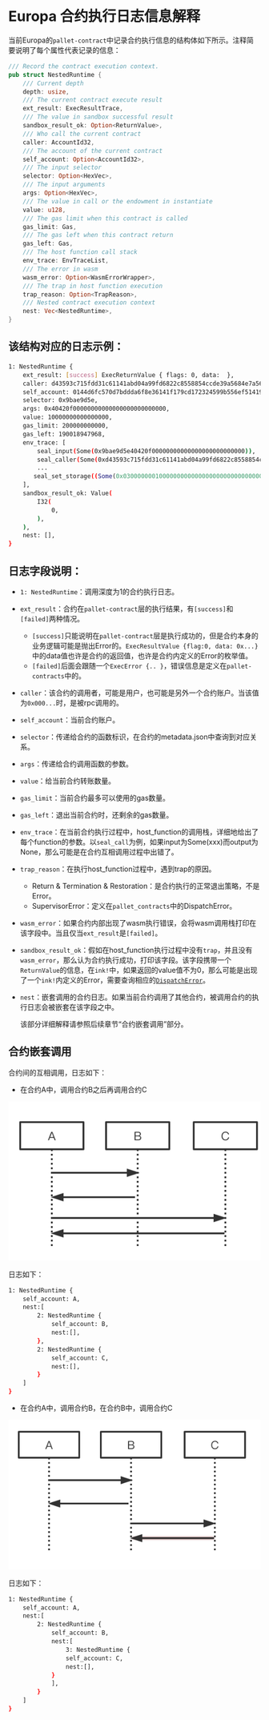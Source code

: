 # Europa 合约执行日志信息解释
当前Europa的`pallet-contract`中记录合约执行信息的结构体如下所示。注释简要说明了每个属性代表记录的信息：

```rust
/// Record the contract execution context.
pub struct NestedRuntime {
	/// Current depth
    depth: usize,
	/// The current contract execute result
	ext_result: ExecResultTrace,
	/// The value in sandbox successful result
	sandbox_result_ok: Option<ReturnValue>,
	/// Who call the current contract
    caller: AccountId32,
	/// The account of the current contract
    self_account: Option<AccountId32>,
	/// The input selector
    selector: Option<HexVec>,
	/// The input arguments
    args: Option<HexVec>,
	/// The value in call or the endowment in instantiate
    value: u128,
	/// The gas limit when this contract is called
    gas_limit: Gas,
	/// The gas left when this contract return
    gas_left: Gas,
	/// The host function call stack
    env_trace: EnvTraceList,
	/// The error in wasm
    wasm_error: Option<WasmErrorWrapper>,
	/// The trap in host function execution
    trap_reason: Option<TrapReason>,
	/// Nested contract execution context
    nest: Vec<NestedRuntime>,
}
```

## 该结构对应的日志示例：

```bash
1: NestedRuntime {
    ext_result: [success] ExecReturnValue { flags: 0, data:  },
    caller: d43593c715fdd31c61141abd04a99fd6822c8558854ccde39a5684e7a56da27d (5GrwvaEF...),
    self_account: 0144d6fc570d7bddda6f8e36141f179cd172324599b556ef514193f3105865f6 (5C6NMXaS...),
    selector: 0x9bae9d5e,
    args: 0x40420f00000000000000000000000000,
    value: 10000000000000000,
    gas_limit: 200000000000,
    gas_left: 190018947968,
    env_trace: [
        seal_input(Some(0x9bae9d5e40420f00000000000000000000000000)),
        seal_caller(Some(0xd43593c715fdd31c61141abd04a99fd6822c8558854ccde39a5684e7a56da27d)),
        ...
       seal_set_storage((Some(0x0300000001000000000000000000000000000000000000000000000000000000), Some(0x000000000000000000000000))),
    ],
    sandbox_result_ok: Value(
        I32(
            0,
        ),
    ),
    nest: [],
}
```

## 日志字段说明：

* `1: NestedRuntime`：调用深度为1的合约执行日志。

* `ext_result`：合约在`pallet-contract`层的执行结果，有`[success]`和`[failed]`两种情况。

  * `[success]`只能说明在`pallet-contract`层是执行成功的，但是合约本身的业务逻辑可能是抛出Error的。`ExecResultValue {flag:0, data: 0x...}`中的data值也许是合约的返回值，也许是合约内定义的Error的枚举值。
  * `[failed]`后面会跟随一个`ExecError {.. }`，错误信息是定义在`pallet-contracts`中的。

* `caller`：该合约的调用者，可能是用户，也可能是另外一个合约账户。当该值为`0x000...`时，是被rpc调用的。

* `self_account`：当前合约账户。

* `selector`：传递给合约的函数标识，在合约的metadata.json中查询到对应关系。

* `args`：传递给合约调用函数的参数。

* `value`：给当前合约转账数量。

* `gas_limit`：当前合约最多可以使用的gas数量。

* `gas_left`：退出当前合约时，还剩余的gas数量。

* `env_trace`：在当前合约执行过程中，host_function的调用栈，详细地给出了每个function的参数。以`seal_call`为例，如果input为Some(xxx)而output为None，那么可能是在合约互相调用过程中出错了。

* `trap_reason`：在执行host_function过程中，遇到trap的原因。

  * Return & Termination & Restoration：是合约执行的正常退出策略，不是Error。
  * SupervisorError：定义在`pallet_contracts`中的DispatchError。

* `wasm_error`：如果合约内部出现了wasm执行错误，会将wasm调用栈打印在该字段中。当且仅当`ext_result`是`[failed]`。

* `sandbox_result_ok`：假如在host_function执行过程中没有`trap`，并且没有`wasm_error`，那么认为合约执行成功，打印该字段。该字段携带一个`ReturnValue`的信息，在`ink!`中，如果返回的value值不为0，那么可能是出现了一个`ink!`内定义的Error，需要查询相应的[`DispatchError`](https://github.com/paritytech/ink/blob/abd5cf14c0883cb2d5acf81f2277aeec330aa843/crates/lang/src/error.rs#L66-L80)。

* `nest`：嵌套调用的合约日志。如果当前合约调用了其他合约，被调用合约的执行日志会被嵌套在该字段之中。

  该部分详细解释请参照后续章节“合约嵌套调用”部分。  

## 合约嵌套调用
合约间的互相调用，日志如下：

* 在合约A中，调用合约B之后再调用合约C

![call_other_1](./img/call_other_1.png)

日志如下：

```bash
1: NestedRuntime {
	self_account: A,
	nest:[
		2: NestedRuntime {
			self_account: B,
			nest:[],
		},
		2: NestedRuntime {
			self_account: C,
			nest:[],
		}
	]
}
```

* 在合约A中，调用合约B，在合约B中，调用合约C

![call_other_2](./img/call_other_2.png)

日志如下：

```bash
1: NestedRuntime {
	self_account: A,
	nest:[
		2: NestedRuntime {
			self_account: B,
			nest:[
				3: NestedRuntime {
				self_account: C,
				nest:[],
			}
			],
		}  
	]
}
```
